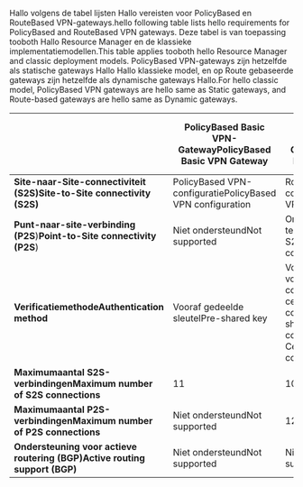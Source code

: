 <span data-ttu-id="c1347-101">Hallo volgens de tabel lijsten Hallo vereisten voor PolicyBased en RouteBased VPN-gateways.</span><span class="sxs-lookup"><span data-stu-id="c1347-101">hello following table lists hello requirements for PolicyBased and RouteBased VPN gateways.</span></span> <span data-ttu-id="c1347-102">Deze tabel is van toepassing tooboth Hallo Resource Manager en de klassieke implementatiemodellen.</span><span class="sxs-lookup"><span data-stu-id="c1347-102">This table applies tooboth hello Resource Manager and classic deployment models.</span></span> <span data-ttu-id="c1347-103">PolicyBased VPN-gateways zijn hetzelfde als statische gateways Hallo Hallo klassieke model, en op Route gebaseerde gateways zijn hetzelfde als dynamische gateways Hallo.</span><span class="sxs-lookup"><span data-stu-id="c1347-103">For hello classic model, PolicyBased VPN gateways are hello same as Static gateways, and Route-based gateways are hello same as Dynamic gateways.</span></span>

|  | <span data-ttu-id="c1347-104">**PolicyBased Basic VPN-Gateway**</span><span class="sxs-lookup"><span data-stu-id="c1347-104">**PolicyBased Basic VPN Gateway**</span></span> | <span data-ttu-id="c1347-105">**Basic op route gebaseerd VPN-Gateway**</span><span class="sxs-lookup"><span data-stu-id="c1347-105">**RouteBased Basic VPN Gateway**</span></span> | <span data-ttu-id="c1347-106">**Standaard op route gebaseerd VPN-Gateway**</span><span class="sxs-lookup"><span data-stu-id="c1347-106">**RouteBased Standard VPN Gateway**</span></span> | <span data-ttu-id="c1347-107">**RouteBased High Performance VPN-Gateway**</span><span class="sxs-lookup"><span data-stu-id="c1347-107">**RouteBased High Performance VPN Gateway**</span></span> |
| --- | --- | --- | --- | --- |
| <span data-ttu-id="c1347-108">**Site-naar-Site-connectiviteit (S2S)**</span><span class="sxs-lookup"><span data-stu-id="c1347-108">**Site-to-Site connectivity   (S2S)**</span></span> |<span data-ttu-id="c1347-109">PolicyBased VPN-configuratie</span><span class="sxs-lookup"><span data-stu-id="c1347-109">PolicyBased VPN configuration</span></span> |<span data-ttu-id="c1347-110">RouteBased VPN-configuratie</span><span class="sxs-lookup"><span data-stu-id="c1347-110">RouteBased VPN configuration</span></span> |<span data-ttu-id="c1347-111">RouteBased VPN-configuratie</span><span class="sxs-lookup"><span data-stu-id="c1347-111">RouteBased VPN configuration</span></span> |<span data-ttu-id="c1347-112">RouteBased VPN-configuratie</span><span class="sxs-lookup"><span data-stu-id="c1347-112">RouteBased VPN configuration</span></span> |
| <span data-ttu-id="c1347-113">**Punt-naar-site-verbinding (P2S**)</span><span class="sxs-lookup"><span data-stu-id="c1347-113">**Point-to-Site connectivity (P2S**)</span></span> |<span data-ttu-id="c1347-114">Niet ondersteund</span><span class="sxs-lookup"><span data-stu-id="c1347-114">Not supported</span></span> |<span data-ttu-id="c1347-115">Ondersteund (kan tegelijk bestaan met S2S)</span><span class="sxs-lookup"><span data-stu-id="c1347-115">Supported (Can coexist with S2S)</span></span> |<span data-ttu-id="c1347-116">Ondersteund (kan tegelijk bestaan met S2S)</span><span class="sxs-lookup"><span data-stu-id="c1347-116">Supported (Can coexist with S2S)</span></span> |<span data-ttu-id="c1347-117">Ondersteund (kan tegelijk bestaan met S2S)</span><span class="sxs-lookup"><span data-stu-id="c1347-117">Supported (Can coexist with S2S)</span></span> |
| <span data-ttu-id="c1347-118">**Verificatiemethode**</span><span class="sxs-lookup"><span data-stu-id="c1347-118">**Authentication method**</span></span> |<span data-ttu-id="c1347-119">Vooraf gedeelde sleutel</span><span class="sxs-lookup"><span data-stu-id="c1347-119">Pre-shared key</span></span> |<span data-ttu-id="c1347-120">Vooraf gedeelde sleutel voor S2S-connectiviteit, certificaten voor P2S-connectiviteit</span><span class="sxs-lookup"><span data-stu-id="c1347-120">Pre-shared key for S2S connectivity, Certificates for P2S connectivity</span></span> |<span data-ttu-id="c1347-121">Vooraf gedeelde sleutel voor S2S-connectiviteit, certificaten voor P2S-connectiviteit</span><span class="sxs-lookup"><span data-stu-id="c1347-121">Pre-shared key for S2S connectivity, Certificates for P2S connectivity</span></span> |<span data-ttu-id="c1347-122">Vooraf gedeelde sleutel voor S2S-connectiviteit, certificaten voor P2S-connectiviteit</span><span class="sxs-lookup"><span data-stu-id="c1347-122">Pre-shared key for S2S connectivity, Certificates for P2S connectivity</span></span> |
| <span data-ttu-id="c1347-123">**Maximumaantal S2S-verbindingen**</span><span class="sxs-lookup"><span data-stu-id="c1347-123">**Maximum number of S2S connections**</span></span> |<span data-ttu-id="c1347-124">1</span><span class="sxs-lookup"><span data-stu-id="c1347-124">1</span></span> |<span data-ttu-id="c1347-125">10</span><span class="sxs-lookup"><span data-stu-id="c1347-125">10</span></span> |<span data-ttu-id="c1347-126">10</span><span class="sxs-lookup"><span data-stu-id="c1347-126">10</span></span> |<span data-ttu-id="c1347-127">30</span><span class="sxs-lookup"><span data-stu-id="c1347-127">30</span></span> |
| <span data-ttu-id="c1347-128">**Maximumaantal P2S-verbindingen**</span><span class="sxs-lookup"><span data-stu-id="c1347-128">**Maximum number of P2S connections**</span></span> |<span data-ttu-id="c1347-129">Niet ondersteund</span><span class="sxs-lookup"><span data-stu-id="c1347-129">Not supported</span></span> |<span data-ttu-id="c1347-130">128</span><span class="sxs-lookup"><span data-stu-id="c1347-130">128</span></span> |<span data-ttu-id="c1347-131">128</span><span class="sxs-lookup"><span data-stu-id="c1347-131">128</span></span> |<span data-ttu-id="c1347-132">128</span><span class="sxs-lookup"><span data-stu-id="c1347-132">128</span></span> |
| <span data-ttu-id="c1347-133">**Ondersteuning voor actieve routering (BGP)**</span><span class="sxs-lookup"><span data-stu-id="c1347-133">**Active routing support (BGP)**</span></span> |<span data-ttu-id="c1347-134">Niet ondersteund</span><span class="sxs-lookup"><span data-stu-id="c1347-134">Not supported</span></span> |<span data-ttu-id="c1347-135">Niet ondersteund</span><span class="sxs-lookup"><span data-stu-id="c1347-135">Not supported</span></span> |<span data-ttu-id="c1347-136">Ondersteund</span><span class="sxs-lookup"><span data-stu-id="c1347-136">Supported</span></span> |<span data-ttu-id="c1347-137">Ondersteund</span><span class="sxs-lookup"><span data-stu-id="c1347-137">Supported</span></span> |

